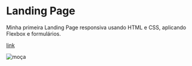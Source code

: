 # Landing Page
  Minha primeira Landing Page responsiva usando HTML e CSS, aplicando Flexbox e formulários.
  
 [link](https://abnerdsn.github.io/landing-page/)
 
![moça](https://user-images.githubusercontent.com/86674139/208134324-1903aac6-27f1-423e-831a-9cb8ad24387c.png)
